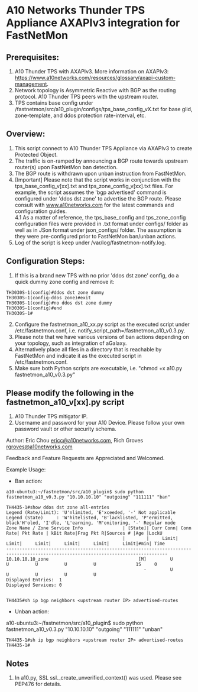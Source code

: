 # A10 Networks Thunder TPS Appliance AXAPIv3 integration for FastNetMon  

## Prerequisites: 

  1. A10 Thunder TPS with AXAPIv3. More information on AXAPIv3: https://www.a10networks.com/resources/glossary/axapi-custom-management.
  2. Network topology is Asymmetric Reactive with BGP as the routing protocol. A10 Thunder TPS peers with the upstream router. 
  3. TPS contains base config under /fastnetmon/src/a10_plugin/configs/tps_base_config_vX.txt for base glid, zone-template, and ddos protection rate-interval, etc. 

## Overview:
 
  1. This script connect to A10 Thunder TPS Appliance via AXAPIv3 to create Protected Object.
  2. The traffic is on-ramped by announcing a BGP route towards upstream router(s) upon FastNetMon ban detection. 
  3. The BGP route is withdrawn upon unban instruction from FastNetMon.
  4. [Important] Please note that the script works in conjunction with the tps_base_config_v[xx].txt and tps_zone_config_v[xx].txt files. For example, the script assumes the 'bgp advertised' command is configured under 'ddos dst zone' to advertise the BGP route. Please consult with www.a10networks.com for the latest commands and configuration guides.   
  4.1 As a matter of reference, the tps_base_config and tps_zone_config configuration files were provided in .txt format under configs/ folder as well as in JSon format under json_configs/ folder. The assumption is they were pre-configured prior to FastNetMon ban/unban actions.  
  5. Log of the script is keep under /var/log/fastnetmon-notify.log. 

## Configuration Steps: 

  1. If this is a brand new TPS with no prior 'ddos dst zone' config, do a quick dummy zone config and remove it: 
```
TH3030S-1(config)#ddos dst zone dummy
TH3030S-1(config-ddos zone)#exit
TH3030S-1(config)#no ddos dst zone dummy
TH3030S-1(config)#end
TH3030S-1#
```
  2. Configure the fastnetmon_a10_xx.py script as the executed script under /etc/fastnetmon.conf, i.e. notify_script_path=<path>/fastnetmon_a10_v0.3.py.
  3. Please note that we have various versions of ban actions depending on your topology, such as integration of aGalaxy. 
  4. Alternatively place all files in a directory that is reachable by FastNetMon and indicate it as the executed script in /etc/fastnetmon.conf.
  5. Make sure both Python scripts are executable, i.e. "chmod +x a10.py fastnetmon_a10_v0.3.py"

## Please modify the following in the fastnetmon_a10_v[xx].py script 

  1. A10 Thunder TPS mitigator IP.
  2. Username and password for your A10 Device. Please follow your own password vault or other security schema.

Author: Eric Chou ericc@a10networks.com, Rich Groves rgroves@a10networks.com

Feedback and Feature Requests are Appreciated and Welcomed. 

Example Usage: 

- Ban action: 

```
a10-ubuntu3:~/fastnetmon/src/a10_plugin$ sudo python fastnetmon_a10_v0.3.py "10.10.10.10" "outgoing" "111111" "ban"

TH4435-1#show ddos dst zone all-entries
Legend (Rate/Limit): 'U'nlimited, 'E'xceeded, '-' Not applicable
Legend (State)     : 'W'hitelisted, 'B'lacklisted, 'P'ermitted, black'H'oled, 'I'dle, 'L'earning, 'M'onitoring, '-' Regular mode
Zone Name / Zone Service Info               | [State]| Curr Conn| Conn Rate| Pkt Rate | kBit Rate|Frag Pkt R|Sources # |Age |LockU
                                            |        |     Limit|     Limit|     Limit|     Limit|     Limit|     Limit|#min| Time
-----------------------------------------------------------------------------------------------------------------------------------
10.10.10.10_zone                                  [M]         U          U          U          U          U               1S     0
                                                    -         U          U          U          U          U
Displayed Entries:  1
Displayed Services: 0


TH4435#sh ip bgp neighbors <upstream router IP> advertised-routes

```

- Unban action: 

a10-ubuntu3:~/fastnetmon/src/a10_plugin$ sudo python fastnetmon_a10_v0.3.py "10.10.10.10" "outgoing" "111111" "unban"

```
TH4435-1#sh ip bgp neighbors <upstream router IP> advertised-routes
TH4435-1#
```

## Notes

  1. In a10.py, SSL ssl._create_unverified_context() was used. Please see PEP476 for details.
 



